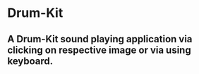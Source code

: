 # Drum-Kit
## A Drum-Kit sound playing application via clicking on respective image or via using keyboard.
